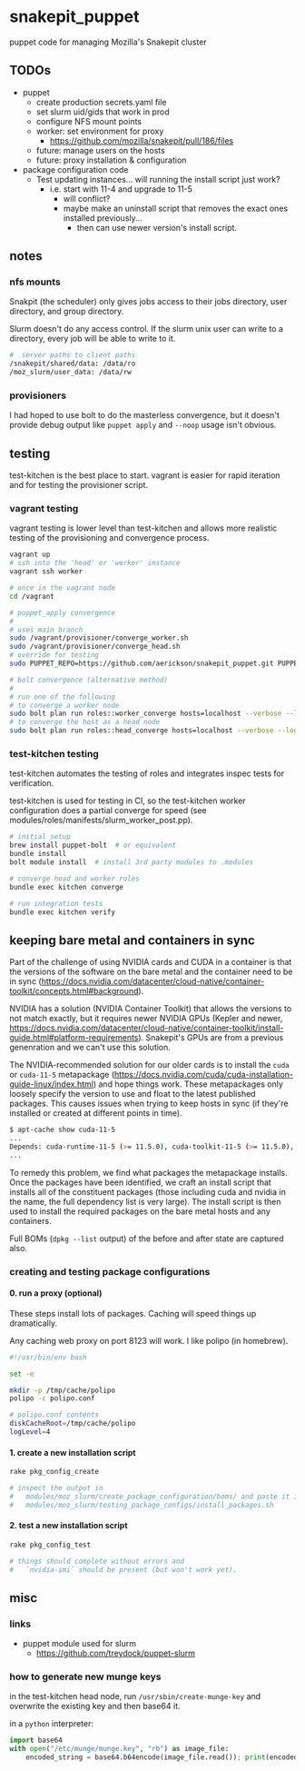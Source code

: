 # snakepit_puppet

puppet code for managing Mozilla's Snakepit cluster

## TODOs

- puppet
  - create production secrets.yaml file
  - set slurm uid/gids that work in prod
  - configure NFS mount points
  - worker: set environment for proxy
    - https://github.com/mozilla/snakepit/pull/186/files
  - future: manage users on the hosts
  - future: proxy installation & configuration
- package configuration code
  - Test updating instances... will running the install script just work?
    - i.e. start with 11-4 and upgrade to 11-5
      - will conflict?
      - maybe make an uninstall script that removes the exact ones installed previously...
        - then can use newer version's install script.

## notes

### nfs mounts

Snakpit (the scheduler) only gives jobs access to their jobs directory, user directory, and group directory.

Slurm doesn't do any access control. If the slurm unix user can write to a directory, every job will be able to write to it.

```bash
#  server paths to client paths
/snakepit/shared/data: /data/ro
/moz_slurm/user_data: /data/rw
```

### provisioners

I had hoped to use bolt to do the masterless convergence, but it doesn't provide debug output like `puppet apply` and `--noop` usage isn't obvious.

## testing

test-kitchen is the best place to start. vagrant is easier for rapid iteration and for testing the provisioner script.

### vagrant testing

vagrant testing is lower level than test-kitchen and allows more realistic testing of the provisioning and convergence process.

```bash
vagrant up
# ssh into the 'head' or 'worker' instance
vagrant ssh worker

# once in the vagrant node
cd /vagrant

# puppet_apply convergence
#
# uses main branch
sudo /vagrant/provisioner/converge_worker.sh
sudo /vagrant/provisioner/converge_head.sh
# override for testing
sudo PUPPET_REPO=https://github.com/aerickson/snakepit_puppet.git PUPPET_BRANCH=work_1 /vagrant/provisioner/converge_worker.sh

# bolt convergence (alternative method)
#
# run one of the following
# to converge a worker node
sudo bolt plan run roles::worker_converge hosts=localhost --verbose --log-level debug
# to converge the host as a head node
sudo bolt plan run roles::head_converge hosts=localhost --verbose --log-level debug
```

### test-kitchen testing

test-kitchen automates the testing of roles and integrates inspec tests for verification.

test-kitchen is used for testing in CI, so the test-kitchen worker configuration does a partial converge for speed (see modules/roles/manifests/slurm_worker_post.pp).

```bash
# initial setup
brew install puppet-bolt  # or equivalent
bundle install
bolt module install  # install 3rd party modules to .modules

# converge head and worker roles
bundle exec kitchen converge

# run integration tests
bundle exec kitchen verify
```

## keeping bare metal and containers in sync

Part of the challenge of using NVIDIA cards and CUDA in a container is that the versions of the software on the bare metal and the container need to be in sync (https://docs.nvidia.com/datacenter/cloud-native/container-toolkit/concepts.html#background).

NVIDIA has a solution (NVIDIA Container Toolkit) that allows the versions to not match exactly, but it requires newer NVIDIA GPUs (Kepler and newer, https://docs.nvidia.com/datacenter/cloud-native/container-toolkit/install-guide.html#platform-requirements). Snakepit's GPUs are from a previous genenration and we can't use this solution.

The NVIDIA-recommended solution for our older cards is to install the `cuda` or `cuda-11-5` metapackage (https://docs.nvidia.com/cuda/cuda-installation-guide-linux/index.html) and hope things work. These metapackages only loosely specify the version to use and float to the latest published packages. This causes issues when trying to keep hosts in sync (if they're installed or created at different points in time).

```bash
$ apt-cache show cuda-11-5
...
Depends: cuda-runtime-11-5 (>= 11.5.0), cuda-toolkit-11-5 (>= 11.5.0), cuda-demo-suite-11-5 (>= 11.5.50)
...
```

To remedy this problem, we find what packages the metapackage installs. Once the packages have been identified, we craft an install script that installs all of the constituent packages (those including cuda and nvidia in the name, the full dependency list is very large). The install script is then used to install the required packages on the bare metal hosts and any containers.

Full BOMs (`dpkg --list` output) of the before and after state are captured also.

### creating and testing package configurations

#### 0. run a proxy (optional)

These steps install lots of packages. Caching will speed things up dramatically.

Any caching web proxy on port 8123 will work. I like polipo (in homebrew).

```bash
#!/usr/bin/env bash

set -e

mkdir -p /tmp/cache/polipo
polipo -c polipo.conf
```

```bash
# polipo.conf contents
diskCacheRoot=/tmp/cache/polipo
logLevel=4
```

#### 1. create a new installation script

```bash
rake pkg_config_create

# inspect the output in
#   modules/moz_slurm/create_package_configuration/boms/ and paste it into
#   modules/moz_slurm/testing_package_configs/install_packages.sh
```

#### 2. test a new installation script

```bash
rake pkg_config_test

# things should complete without errors and
#   `nvidia-smi` should be present (but won't work yet).
```

## misc

### links

- puppet module used for slurm
  - <https://github.com/treydock/puppet-slurm>

### how to generate new munge keys

in the test-kitchen head node, run `/usr/sbin/create-munge-key` and overwrite the existing key and then base64 it.

in a `python` interpreter:

```python
import base64
with open("/etc/munge/munge.key", "rb") as image_file:
    encoded_string = base64.b64encode(image_file.read()); print(encoded_string)
```
